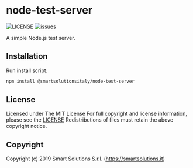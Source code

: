 # node-test-server

[![LICENSE](https://img.shields.io/github/license/smartsolutionsitaly/node-test-server.svg)](LICENSE)
[![issues](https://img.shields.io/github/issues/smartsolutionsitaly/node-test-server.svg)](https://github.com/smartsolutionsitaly/node-test-server/issues)

A simple Node.js test server.

## Installation

Run install script.

``` bash
npm install @smartsolutionsitaly/node-test-server
```

## License
Licensed under The MIT License
For full copyright and license information, please see the [LICENSE](LICENSE)
Redistributions of files must retain the above copyright notice.

## Copyright
Copyright (c) 2019 Smart Solutions S.r.l. (https://smartsolutions.it)
